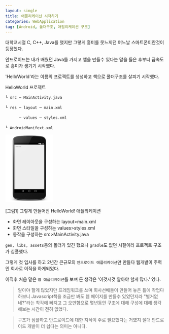 ```yaml
---
layout: single
title: 애플리케이션 시작하기
categories: WebApplication
tag: [Android, 폴더구조, 애필리케이션 구조]
---
```


대학교시절 C, C++, Java를 했지만 그렇게 흥미를 못느끼던 어느날 스마트폰이란것이 등장했다.

안드로이드는 내가 배웠던 Java를 가지고 앱을 만들수 있다는 말을 들은 후부터 급속도로 흥미가 생기기 시작했다.

'HelloWorld'라는 이름의 프로젝트를 생성하고 책으로 폴더구조를 살피기 시작했다.

HelloWorld 프로젝트

    └ src ─ MainActivity.java

    └ res ─ layout ─ main.xml

          ─ values ─ styles.xml

    └ AndroidManifext.xml
<img src="../images/android_hello_world.jpg" width="30%"></img>

[그림1] 그렇게 만들어진 HelloWorld! 애플리케이션

- 화면 레이아웃을 구성하는 layout>main.xml
- 화면 스타일을 구성하는 values>styles.xml
- 동작을 구성하는 src>MainActivity.java

`gen, libs, assets`등의 폴더가 있긴 했으나 `gradle`도 없던 시절이라 프로젝트 구조가 심플했다.

그렇게 첫 입사를 하고 2년간 큰규모의 `안드로이드 애플리케이션`만 만들다 웹개발이 주력인 회사로 이직을 하게되었다.

이직후 처음 맡은 `웹 애플리케이션`를 보며 든 생각은 '이것저것 알아야 할게 많다.' 였다.


>알아야 할게 많았지만 프레임워크를 쓰며 회사선배들이 만들어 놓은 틀에 작업다하보니
Javascript책을 조금만 봐도 웹 페이지를 만들수 있었던지라 "별거없네?"라는 착각에 빠지고 그 오만함으로
몇년동안 구조에 대해 구성에 대해 생각해보는 시간이 전혀 없었다.
 
> 구조가 심플하고 안드로이드에 대한 지식이 주로 필요했다는 거였지 절대 안드로이드 개발이 더 쉽다는 의미는 아니다.